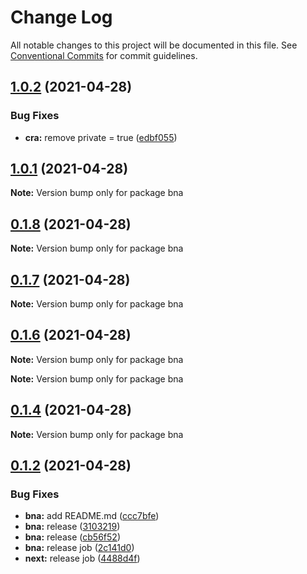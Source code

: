 # Change Log

All notable changes to this project will be documented in this file.
See [Conventional Commits](https://conventionalcommits.org) for commit guidelines.

## [1.0.2](https://github.com/robot-ux/bna/compare/v1.0.1...v1.0.2) (2021-04-28)


### Bug Fixes

* **cra:** remove private = true ([edbf055](https://github.com/robot-ux/bna/commit/edbf0552a39445d3350f114a769d66da8a38e402))





## [1.0.1](https://github.com/robot-ux/bna/compare/v0.1.8...v1.0.1) (2021-04-28)

**Note:** Version bump only for package bna





## [0.1.8](https://github.com/robot-ux/bna/compare/v0.1.5...v0.1.8) (2021-04-28)

**Note:** Version bump only for package bna





## [0.1.7](https://github.com/robot-ux/bna/compare/v0.1.5...v0.1.7) (2021-04-28)

**Note:** Version bump only for package bna





## [0.1.6](https://github.com/robot-ux/bna/compare/v0.1.5...v0.1.6) (2021-04-28)

**Note:** Version bump only for package bna







**Note:** Version bump only for package bna





## [0.1.4](https://github.com/robot-ux/bna/compare/v0.1.5...v0.1.4) (2021-04-28)

**Note:** Version bump only for package bna





## [0.1.2](https://github.com/robot-ux/bna/compare/v0.3.0...v0.1.2) (2021-04-28)


### Bug Fixes

* **bna:** add README.md ([ccc7bfe](https://github.com/robot-ux/bna/commit/ccc7bfe7ea5249968c745da3697cc1067a0e7d5b))
* **bna:** release ([3103219](https://github.com/robot-ux/bna/commit/31032194cb60f6b8f5060076eb26fce73fd88b35))
* **bna:** release ([cb56f52](https://github.com/robot-ux/bna/commit/cb56f5281eb757fdbaeefca6e5b90794e2a8b15b))
* **bna:** release job ([2c141d0](https://github.com/robot-ux/bna/commit/2c141d03244aafa525635f62b21d759336897eac))
* **next:** release job ([4488d4f](https://github.com/robot-ux/bna/commit/4488d4f183e5f59f017d48caf4c1e8cb506d02b9))
